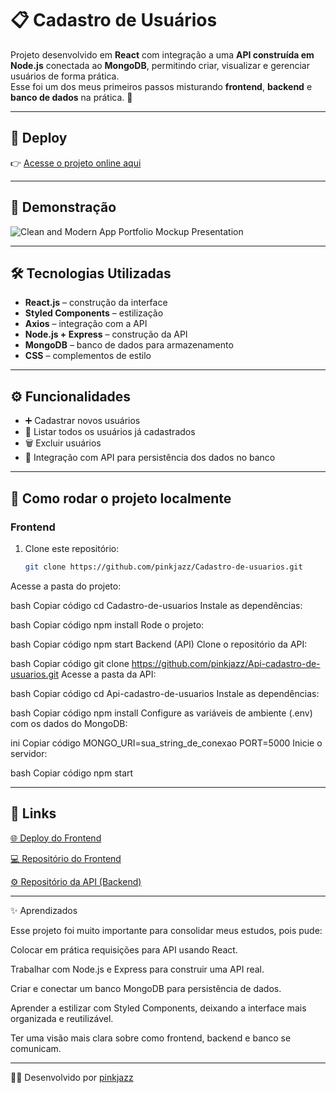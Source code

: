 # 📋 Cadastro de Usuários

Projeto desenvolvido em **React** com integração a uma **API construída em Node.js** conectada ao **MongoDB**, permitindo criar, visualizar e gerenciar usuários de forma prática.  
Esse foi um dos meus primeiros passos misturando **frontend**, **backend** e **banco de dados** na prática. 🚀

---

## 🚀 Deploy
👉 [Acesse o projeto online aqui](https://cadastro-de-usuarios-pink.vercel.app)

---

## 📸 Demonstração
![Clean and Modern App Portfolio Mockup Presentation](https://github.com/user-attachments/assets/7ca216cd-d722-4ab5-be4b-376b3587551a)

---

## 🛠️ Tecnologias Utilizadas
- **React.js** – construção da interface
- **Styled Components** – estilização
- **Axios** – integração com a API
- **Node.js + Express** – construção da API
- **MongoDB** – banco de dados para armazenamento
- **CSS** – complementos de estilo

---

## ⚙️ Funcionalidades
- ➕ Cadastrar novos usuários  
- 📑 Listar todos os usuários já cadastrados  
- 🗑️ Excluir usuários  
- 🔄 Integração com API para persistência dos dados no banco  

---

## 📂 Como rodar o projeto localmente

### Frontend
1. Clone este repositório:
   ```bash
   git clone https://github.com/pinkjazz/Cadastro-de-usuarios.git
Acesse a pasta do projeto:

bash
Copiar código
cd Cadastro-de-usuarios
Instale as dependências:

bash
Copiar código
npm install
Rode o projeto:

bash
Copiar código
npm start
Backend (API)
Clone o repositório da API:

bash
Copiar código
git clone https://github.com/pinkjazz/Api-cadastro-de-usuarios.git
Acesse a pasta da API:

bash
Copiar código
cd Api-cadastro-de-usuarios
Instale as dependências:

bash
Copiar código
npm install
Configure as variáveis de ambiente (.env) com os dados do MongoDB:

ini
Copiar código
MONGO_URI=sua_string_de_conexao
PORT=5000
Inicie o servidor:

bash
Copiar código
npm start

---

## 🔗 Links

[🌐 Deploy do Frontend](https://cadastro-de-usuarios-pink.vercel.app)

[💻 Repositório do Frontend](https://github.com/pinkjazz/Cadastro-de-usuarios)

[⚙️ Repositório da API (Backend)](https://github.com/pinkjazz/Api-cadastro-de-usuarios)


---

✨ Aprendizados

Esse projeto foi muito importante para consolidar meus estudos, pois pude:

Colocar em prática requisições para API usando React.

Trabalhar com Node.js e Express para construir uma API real.

Criar e conectar um banco MongoDB para persistência de dados.

Aprender a estilizar com Styled Components, deixando a interface mais organizada e reutilizável.

Ter uma visão mais clara sobre como frontend, backend e banco se comunicam.

---

👩‍💻 Desenvolvido por [pinkjazz](https://github.com/pinkjazz)
